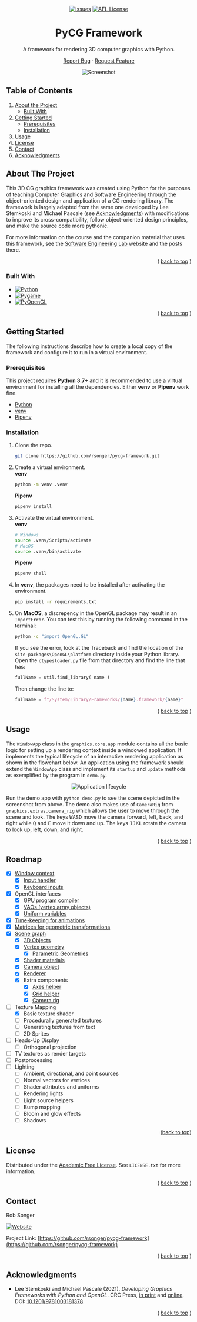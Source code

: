 <!-- Adapted from: https://github.com/othneildrew/Best-README-Template -->
<a name="readme-top"></a>


<!-- PROJECT SHIELDS -->
<!--
URLs are written in "reference style" for readability.
Reference style uses brackets [ ] instead of parentheses ( ).
See the bottom of this document for the reference declarations.
https://www.markdownguide.org/basic-syntax/#reference-style-links
-->

<div align="center">

<!-- [![Contributors][contributors-shield]][contributors-url] -->
<!-- [![Forks][forks-shield]][forks-url] -->
<!-- [![Stargazers][stars-shield]][stars-url] -->

[![Issues][issues-shield]][issues-url] [![AFL License][license-shield]][license-url]

<!-- [![LinkedIn][linkedin-shield]][linkedin-url] -->

<!-- PROJECT LOGO -->
  <!-- <a href="https://github.com/rsonger/pycg-framework">
    <img src="images/logo.png" alt="Logo" width="80" height="80">
  </a> -->

# PyCG Framework

A framework for rendering 3D computer graphics with Python.

<!-- <a href="https://github.com/rsonger/pycg-framework"><strong>Explore the docs »</strong></a> -->
<!-- <a href="https://github.com/rsonger/pycg-framework">View Demo</a>
· -->

[Report Bug][issues-url] · [Request Feature][issues-url]

![Screenshot][screenshot]

</div>



<!-- TABLE OF CONTENTS -->
<!-- <details>
  <summary>Table of Contents</summary> -->
## Table of Contents
  1. [About the Project](#about-the-project)
     - [Built With](#built-with)
  2. [Getting Started](#getting-started)
     - [Prerequisites](#prerequisites)
     - [Installation](#installation)
  3. [Usage](#usage)
  4. [License](#license)
  5. [Contact](#contact)
  6. [Acknowledgments](#acknowledgments)

</details>



<!-- ABOUT THE PROJECT -->
## About The Project

This 3D CG graphics framework was created using Python for the purposes of teaching Computer Graphics and Software Engineering through the object-oriented design and application of a CG rendering library. The framework is largely adapted from the same one developed by Lee Stemkoski and Michael Pascale (see [Acknowledgments](#acknowledgments)) with modifications to improve its cross-compatibility, follow object-oriented design principles, and make the source code more pythonic.

For more information on the course and the companion material that uses this framework, see the [Software Engineering Lab](https://robsonger.dev/software-engineering-lab/) website and the posts there.

<div align="right">

( [back to top](#readme-top) )

</div>



### Built With

* [![Python][Python]][Python-url]
* [![Pygame][Pygame]][Pygame-url]
* [![PyOpenGL][PyOpenGL]][PyOpenGL-url]

<div align="right">

( [back to top](#readme-top) )

</div>


<!-- GETTING STARTED -->
## Getting Started

The following instructions describe how to create a local copy of the framework and configure it to run in a virtual environment.

### Prerequisites

This project requires **Python 3.7+** and it is recommended to use a virtual environment for installing all the dependencies. Either **venv** or **Pipenv** work fine.
* [Python][Python-url]
* [venv](https://docs.python.org/3/library/venv.html)
* [Pipenv](https://pipenv.pypa.io/)

### Installation

1. Clone the repo.  
   ```sh
   git clone https://github.com/rsonger/pycg-framework.git
   ```
2. Create a virtual environment.  
  **venv**
   ```sh
   python -m venv .venv
   ```
   **Pipenv**
   ```sh
   pipenv install
   ```
3. Activate the virtual environment.  
   **venv**
   ```sh
   # Windows
   source .venv/Scripts/activate
   # MacOS
   source .venv/bin/activate
   ```
   **Pipenv**
   ```sh
   pipenv shell
   ```
4. In **venv**, the packages need to be installed after activating the environment.  
   ```sh
   pip install -r requirements.txt
   ```
5. On **MacOS**, a discrepency in the OpenGL package may result in an `ImportError`. You can test this by running the following command in the terminal:  
   ```sh
   python -c "import OpenGL.GL"
   ```
   If you see the error, look at the Traceback and find the location of the `site-packages\OpenGL\platform` directory inside your Python library. Open the `ctypesloader.py` file from that directory and find the line that has:
   ```python
   fullName = util.find_library( name )
   ```
   Then change the line to:  
   ```python
   fullName = f"/System/Library/Frameworks/{name}.framework/{name}"
   ```

<div align="right">

( [back to top](#readme-top) )

</div>



<!-- USAGE EXAMPLES -->
## Usage

The `WindowApp` class in the `graphics.core.app` module contains all the basic logic for setting up a rendering context inside a windowed application. It implements the typical lifecycle of an interactive rendering application as shown in the flowchart below. An application using the framework should extend the `WindowApp` class and implement its `startup` and `update` methods as exemplified by the program in `demo.py`.

<div align="center">

![Application lifecycle](images/app-flow.png)

</div>

Run the demo app with `python demo.py` to see the scene depicted in the screenshot from above. The demo also makes use of `CameraRig` from `graphics.extras.camera_rig` which allows the user to move through the scene and look. The keys <kbd>W</kbd><kbd>A</kbd><kbd>S</kbd><kbd>D</kbd> move the camera forward, left, back, and right while <kbd>Q</kbd> and <kbd>E</kbd> move it down and up. The keys <kbd>I</kbd><kbd>J</kbd><kbd>K</kbd><kbd>L</kbd> rotate the camera to look up, left, down, and right. 

<!-- *For more examples, please refer to the [Documentation](https://example.com)* -->

<div align="right">

( [back to top](#readme-top) )

</div>



<!-- ROADMAP -->
## Roadmap

- [x] [Window context](https://robsonger.dev/software-engineering-lab/notes/windows-points/)
  - [x] [Input handler](https://robsonger.dev/software-engineering-lab/notes/windows-points/#the-input-class)
  - [x] [Keyboard inputs](https://robsonger.dev/software-engineering-lab/notes/animations/#keyboard-input-with-pygame)
- [x] OpenGL interfaces
  - [x] [GPU program compiler](https://robsonger.dev/software-engineering-lab/notes/windows-points/#22---drawing-a-point)
  - [x] [VAOs (vertex array objects)](https://robsonger.dev/software-engineering-lab/notes/drawing-shapes/)
  - [x] [Uniform variables](https://robsonger.dev/software-engineering-lab/notes/animations/#the-uniform-class)
- [x] [Time-keeping for animations](https://robsonger.dev/software-engineering-lab/notes/animations/#keeping-time)
- [x] [Matrices for geometric transformations](https://robsonger.dev/software-engineering-lab/notes/the_matrix/)
- [x] [Scene graph](https://robsonger.dev/software-engineering-lab/notes/scene_graph/)
  - [x] [3D Objects](https://robsonger.dev/software-engineering-lab/notes/scene_graph/#3d-objects)
  - [x] [Vertex geometry](https://robsonger.dev/software-engineering-lab/notes/geometry_and_material/#geometry-objects)
    - [x] [Parametric Geometries](https://robsonger.dev/software-engineering-lab/notes/parametric_geometry/)
  - [x] [Shader materials](https://robsonger.dev/software-engineering-lab/notes/geometry_and_material/#material-objects)
  - [x] [Camera object](https://robsonger.dev/software-engineering-lab/notes/scene_graph/#camera)
  - [x] [Renderer](https://robsonger.dev/software-engineering-lab/notes/geometry_and_material/#rendering-scenes-with-the-framework)
  - [x] Extra components
    - [x] [Axes helper](https://robsonger.dev/software-engineering-lab/notes/building_a_scene/#axes-helper)
    - [x] [Grid helper](https://robsonger.dev/software-engineering-lab/notes/building_a_scene/#grid-helper)
    - [x] [Camera rig](https://robsonger.dev/software-engineering-lab/notes/building_a_scene/#camera-rig)
- [ ] Texture Mapping
  - [x] Basic texture shader
  - [ ] Procedurally generated textures
  - [ ] Generating textures from text
  - [ ] 2D Sprites
- [ ] Heads-Up Display
  - [ ] Orthogonal projection
- [ ] TV textures as render targets
- [ ] Postprocessing
- [ ] Lighting
  - [ ] Ambient, directional, and point sources
  - [ ] Normal vectors for vertices
  - [ ] Shader attributes and uniforms
  - [ ] Rendering lights
  - [ ] Light source helpers
  - [ ] Bump mapping
  - [ ] Bloom and glow effects
  - [ ] Shadows

<div align="right">
(<a href="#readme-top">back to top</a>)
</div>



<!-- CONTRIBUTING -->
<!-- ## Contributing

Contributions are what make the open source community such an amazing place to learn, inspire, and create. Any contributions you make are **greatly appreciated**.

If you have a suggestion that would make this better, please fork the repo and create a pull request. You can also simply open an issue with the tag "enhancement".
Don't forget to give the project a star! Thanks again!

1. Fork the Project
2. Create your Feature Branch (`git checkout -b feature/AmazingFeature`)
3. Commit your Changes (`git commit -m 'Add some AmazingFeature'`)
4. Push to the Branch (`git push origin feature/AmazingFeature`)
5. Open a Pull Request

<div align="right">
(<a href="#readme-top">back to top</a>)
</div> -->



<!-- LICENSE -->
## License

Distributed under the [Academic Free License](https://opensource.org/licenses/AFL-3.0). See `LICENSE.txt` for more information.

<div align="right">

( [back to top](#readme-top) )

</div>



<!-- CONTACT -->
## Contact

Rob Songer

[![Website][website-shield]][website-url]

Project Link: [https://github.com/rsonger/pycg-framework](https://github.com/rsonger/pycg-framework)

<div align="right">

( [back to top](#readme-top) )

</div>



<!-- ACKNOWLEDGMENTS -->
## Acknowledgments

* Lee Stemkoski and Michael Pascale (2021). *Developing Graphics Frameworks with Python and OpenGL*. CRC Press, [in print](https://www.routledge.com/Developing-Graphics-Frameworks-with-Python-and-OpenGL/Stemkoski-Pascale/p/book/9780367721800) and [online](https://www.taylorfrancis.com/books/oa-mono/10.1201/9781003181378/developing-graphics-frameworks-python-opengl-lee-stemkoski-michael-pascale). DOI: [10.1201/9781003181378](https://doi.org/10.1201/9781003181378)

<div align="right">

( [back to top](#readme-top) )

</div>



<!-- MARKDOWN LINKS & IMAGES -->
<!-- https://www.markdownguide.org/basic-syntax/#reference-style-links -->
<!-- [contributors-shield]: https://img.shields.io/github/contributors/rsonger/pycg-framework.svg?style=flat-square -->
<!-- [contributors-url]: https://github.com/rsonger/pycg-framework/graphs/contributors -->
<!-- [forks-shield]: https://img.shields.io/github/forks/rsonger/pycg-framework.svg?style=flat-square -->
<!-- [forks-url]: https://github.com/rsonger/pycg-framework/network/members -->
<!-- [stars-shield]: https://img.shields.io/github/stars/rsonger/pycg-framework.svg?style=flat-square -->
<!-- [stars-url]: https://github.com/rsonger/pycg-framework/stargazers -->
[issues-shield]: https://img.shields.io/github/issues/rsonger/pycg-framework.svg?style=flat-square
[issues-url]: https://github.com/rsonger/pycg-framework/issues
[license-shield]: https://img.shields.io/github/license/rsonger/pycg-framework.svg?style=flat-square
[license-url]: https://github.com/rsonger/pycg-framework/blob/master/LICENSE.txt
[website-shield]: https://img.shields.io/website?style=flat-square&url=https%3A%2F%2Frobsonger.dev%2F
[website-url]: https://robsonger.dev/
[screenshot]: images/screenshot.png
[Python]: https://img.shields.io/github/pipenv/locked/python-version/rsonger/pycg-framework?style=flat-square
[Python-url]: https://www.python.org/
[Pygame]: https://img.shields.io/badge/Pygame-2.1.1-brightgreen?style=flat-square
[Pygame-url]: https://pygame.org/
[PyOpenGL]: https://img.shields.io/badge/PyOpenGL-3.1.5-lightgrey?style=flat-square
[PyOpenGL-url]: http://pyopengl.sourceforge.net/